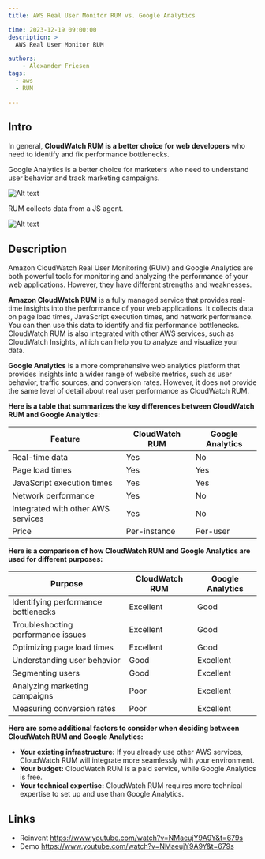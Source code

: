 ```yaml
---
title: AWS Real User Monitor RUM vs. Google Analytics

time: 2023-12-19 09:00:00
description: >
  AWS Real User Monitor RUM

authors:
    - Alexander Friesen
tags:
  - aws
  - RUM

---
```


## Intro

In general, **CloudWatch RUM is a better choice for web developers** who need to identify and fix performance bottlenecks.

Google Analytics is a better choice for marketers who need to understand user behavior and track marketing campaigns.

![Alt text](https://s3.eu-central-1.amazonaws.com/alf-digital-wiki-pics/sharex/vTR49qZ3QL.png)


RUM collects data from a JS agent.

![Alt text](https://s3.eu-central-1.amazonaws.com/alf-digital-wiki-pics/sharex/NuVAGCZwvK.png)

## Description

Amazon CloudWatch Real User Monitoring (RUM) and Google Analytics are both powerful tools for monitoring and analyzing the performance of your web applications. However, they have different strengths and weaknesses.

**Amazon CloudWatch RUM** is a fully managed service that provides real-time insights into the performance of your web applications. It collects data on page load times, JavaScript execution times, and network performance. You can then use this data to identify and fix performance bottlenecks. CloudWatch RUM is also integrated with other AWS services, such as CloudWatch Insights, which can help you to analyze and visualize your data.

**Google Analytics** is a more comprehensive web analytics platform that provides insights into a wider range of website metrics, such as user behavior, traffic sources, and conversion rates. However, it does not provide the same level of detail about real user performance as CloudWatch RUM.

**Here is a table that summarizes the key differences between CloudWatch RUM and Google Analytics:**

| Feature | CloudWatch RUM | Google Analytics |
|---|---|---|
| Real-time data | Yes | No |
| Page load times | Yes | Yes |
| JavaScript execution times | Yes | Yes |
| Network performance | Yes | No |
| Integrated with other AWS services | Yes | No |
| Price | Per-instance | Per-user |

**Here is a comparison of how CloudWatch RUM and Google Analytics are used for different purposes:**

| Purpose | CloudWatch RUM | Google Analytics |
|---|---|---|
| Identifying performance bottlenecks | Excellent | Good |
| Troubleshooting performance issues | Excellent | Good |
| Optimizing page load times | Excellent | Good |
| Understanding user behavior | Good | Excellent |
| Segmenting users | Good | Excellent |
| Analyzing marketing campaigns | Poor | Excellent |
| Measuring conversion rates | Poor | Excellent |



**Here are some additional factors to consider when deciding between CloudWatch RUM and Google Analytics:**

* **Your existing infrastructure:** If you already use other AWS services, CloudWatch RUM will integrate more seamlessly with your environment.
* **Your budget:** CloudWatch RUM is a paid service, while Google Analytics is free.
* **Your technical expertise:** CloudWatch RUM requires more technical expertise to set up and use than Google Analytics.

## Links

 - Reinvent <https://www.youtube.com/watch?v=NMaeujY9A9Y&t=679s>
 - Demo <https://www.youtube.com/watch?v=NMaeujY9A9Y&t=679s>
